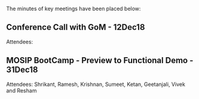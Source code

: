 The minutes of key meetings have been placed below:

## Conference Call with GoM - 12Dec18
Attendees: 

## MOSIP BootCamp - Preview to Functional Demo - 31Dec18
Attendees: Shrikant, Ramesh, Krishnan, Sumeet, Ketan, Geetanjali, Vivek and Resham